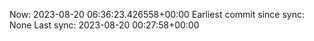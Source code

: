 Now: 2023-08-20 06:36:23.426558+00:00 Earliest commit since sync: None Last sync: 2023-08-20 00:27:58+00:00
